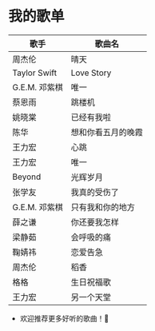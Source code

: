 #  我的歌单

| 歌手                 | 歌曲名             |
|----------------------|--------------------|
| 周杰伦                | 晴天               |
| Taylor Swift          | Love Story         |
| G.E.M. 邓紫棋         | 唯一               |
| 蔡恩雨                | 跳楼机             |
| 姚晓棠                | 已经有我啦         |
| 陈华                  | 想和你看五月的晚霞  |
| 王力宏                | 心跳               |
| 王力宏                | 唯一               |
| Beyond               | 光辉岁月           |
| 张学友                | 我真的受伤了       |
| G.E.M. 邓紫棋         | 只有我和你的地方   |
| 薛之谦                | 你还要我怎样       |
| 梁静茹                | 会呼吸的痛         |
| 鞠婧祎                | 恋爱告急           |
| 周杰伦                | 稻香               |
| 格格                  | 生日祝福歌         |
| 王力宏                | 另一个天堂         |

- 欢迎推荐更多好听的歌曲！🌟
